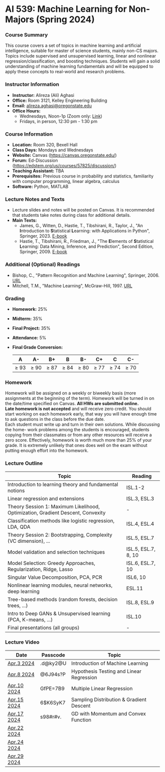 # AI 539: Machine Learning for Non-Majors (Spring 2024)

### Course Summary
This course covers a set of topics in machine learning and artificial intelligence, suitable for master of science students, mainly non-CS majors. Topics include supervised and unsupervised learning, linear and nonlinear regression/classification, and boosting techniques. Students will gain a solid understanding of machine learning fundamentals and will be equipped to apply these concepts to real-world and research problems.

### Instructor Information
- **Instructor:** Alireza (Ali) Aghasi
- **Office:** Room 3121, Kelley Engineering Building
- **Email:** [alireza.aghasi@oregonstate.edu](mailto:alireza.aghasi@oregonstate.edu)
- **Office Hours:**
  - Wednesdays, Noon-1p (Zoom only: [Link](https://oregonstate.zoom.us/j/2272200572?pwd=c1dPRlF1akY4QzRJUS9wOFVGaGIrQT09))
  - Fridays, in person, 12:30 pm - 1:30 pm

### Course Information
- **Location:** Room 320, Bexell Hall
- **Class Days:** Mondays and Wednesdays
- **Website:** Canvas (https://canvas.oregonstate.edu/)
- **Forum:** Ed-Discussion (https://edstem.org/us/courses/57825/discussion/)
- **Teaching Assistant:** TBA
- **Prerequisites:** Previous course in probability and statistics, familiarity with computer programming, linear algebra, calculus
- **Software:** Python, MATLAB

### Lecture Notes and Texts
- Lecture slides and notes will be posted on Canvas. It is recommended that students take notes during class for additional details.
- **Main Texts:**
  - James, G., Witten, D., Hastie, T., Tibshirani, R., Taylor, J., "An **I**ntroduction to **S**tatistical **L**earning: with Applications in Python", Springer, 2023. [E-book](https://www.statlearning.com/)
  - Hastie, T., Tibshirani, R., Friedman, J., "The **E**lements of **S**tatistical **L**earning: Data Mining, Inference, and Prediction", Second Edition, Springer, 2009. [E-book](https://goo.gl/xgr63x)

### Additional (Optional) Readings
- Bishop, C., "Pattern Recognition and Machine Learning", Springer, 2006. [URL](https://goo.gl/56GFVv)
- Mitchell, T.M., "Machine Learning", McGraw-Hill, 1997. [URL](https://goo.gl/HrBDtK)

### Grading
- **Homework:** 25%
- **Midterm:** 35%
- **Final Project:** 35%
- **Attendance:** 5%
- **Final Grade Conversion:**

  | A | A- | B+ | B | B- | C+ | C | C- |
  | :-: | :-: | :-: | :-: | :-: | :-: | :-: | :-: |
  | ≥ 93 | ≥ 90 | ≥ 87 | ≥ 84 | ≥ 80 | ≥ 77 | ≥ 74 | ≥ 70 |

### Homework
Homework will be assigned on a weekly or biweekly basis (more assignments at the beginning of the term). Homework will be turned in on the date/time specified on Canvas. **All HWs are submitted online.** <br>
**Late homework is not accepted** and will receive zero credit. You should start working on each homework early, that way you will have enough time to ask questions in the class before the due date.<br>
Each student must write up and turn in their own solutions. While discussing the home- work problems among the students is encouraged, students copying from their classmates or from any other resources will receive a zero score.
Effectively, homework is worth much more than 25% of your grade. It is extremely unlikely that ones does well on the exam without putting enough effort into the homework.

### Lecture Outline
| Topic | Reading |
| - | - |
| Introduction to learning theory and fundamental notions | ISL.1-2 |
| Linear regression and extensions | ISL.3, ESL.3 |
| Theory Session 1: Maximum Likelihood, Optimization, Gradient Descent, Convexity | - |
| Classification methods like logistic regression, LDA, QDA | ISL.4, ESL.4 |
| Theory Session 2: Bootstrapping, Complexity (VC dimension), ... | ISL.5, ESL.7 |
| Model validation and selection techniques | ISL.5, ESL.7, 8, 10 |
| Model Selection: Greedy Approaches, Regularization, Ridge, Lasso  | ISL.6, ESL.7, 10 |
| Singular Value Decomposition, PCA, PCR | ISL6, 10 |
| Nonlinear learning modules, neural networks, deep learning | ESL.11 |
| Tree-based methods (random forests, decision trees, ...) | ISL.8, ESL.9 |
| Intro to Deep GANs & Unsupervised learning (PCA, K-means, ...) | ISL.10 |
| Final presentations (all groups) | - |

### Lecture Video
| Date | Passcode | Topic |
| - | - | - |
| [Apr.3 2024](https://oregonstate.zoom.us/rec/share/6yNGpLQ2sflQ9bi4wefIHLyox2mnlmrLl2DbIqsVscmWjt22J2AkDAXKOezqOnB5.sRqjfqwghzisVI9R) | .d@ky2@U | Introduction of Machine Learning |
| [Apr.8 2024](https://oregonstate.zoom.us/rec/share/AfEQGDEQ1VdbLPGeFNwOSm8Pp9U4qJEwdEkf6QcCoASltZ--sH8GLzhxBGxbvEzK.OZ0EYsLfR9vdkN_8) | @6J94s?P | Hypothesis Testing and Linear Regression |
| [Apr.10 2024](https://oregonstate.zoom.us/rec/share/9djbE-uw6itqXm3dG_1fWHKQ5L4N7j2TScwEKwmkBgmMuNcaQNyPC442BMLgzAFy.i5H1yCVlzZJCN2TL) | GfPE=7B9 | Multiple Linear Regression |
| [Apr.15 2024](https://oregonstate.zoom.us/rec/share/6hQH-GHtnyBjL-kcRIhJagUqaxkk6JYwiVWu0G5yOJP7Buls0CCTg4RBE0_No5y6.r7T5ESnhpnQsagJm) | 6$K6SyK7 | Sampling Distribution & Gradient Descent |
| [Apr.17 2024](https://oregonstate.zoom.us/rec/share/fU_wGBhR6cqEqvMKuVgZ7SCu5_iIk3ciFLzmma7YGcq1tcBorwb3oaoxYZF-JnEe.d-vxj9OB0l2Me6My) | s98#r#v. | GD with Momentum and Convex Function |
| [Apr.22 2024]() |  |  |
| [Apr.24 2024]() |  |  |
| [Apr.29 2024]() |  |  |

